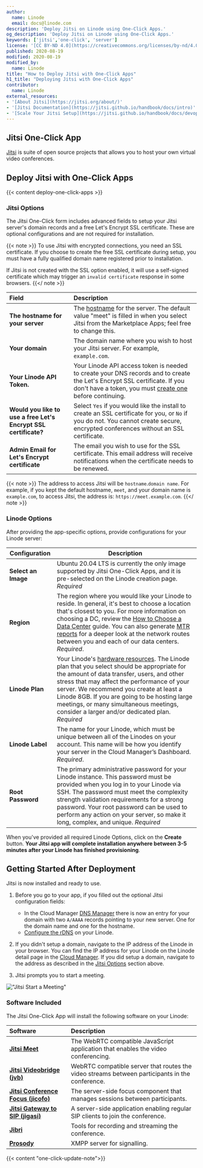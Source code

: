 ```yaml
---
author:
  name: Linode
  email: docs@linode.com
description: 'Deploy Jitsi on Linode using One-Click Apps.'
og_description: 'Deploy Jitsi on Linode using One-Click Apps.'
keywords: ['jitsi','one-click', 'server']
license: '[CC BY-ND 4.0](https://creativecommons.org/licenses/by-nd/4.0)'
published: 2020-08-19
modified: 2020-08-19
modified_by:
  name: Linode
title: "How to Deploy Jitsi with One-Click Apps"
h1_title: "Deploying Jitsi with One-Click Apps"
contributor:
  name: Linode
external_resources:
- '[About Jitsi](https://jitsi.org/about/)'
- '[Jitsi Documentation](https://jitsi.github.io/handbook/docs/intro)'
- '[Scale Your Jitsi Setup](https://jitsi.github.io/handbook/docs/devops-guide/devops-guide-scalable)'
---
```


## Jitsi One-Click App

[Jitsi](https://jitsi.org) is suite of open source projects that allows you to host your own virtual video conferences.

## Deploy Jitsi with One-Click Apps

{{< content deploy-one-click-apps >}}

### Jitsi Options

The Jitsi One-Click form includes advanced fields to setup your Jitsi server's domain records and a free Let's Encrypt SSL certificate. These are optional configurations and are not required for installation.

{{< note >}}
To use Jitsi with encrypted connections, you need an SSL certificate. If you choose to create the free SSL certificate during setup, you must have a fully qualified domain name registered prior to installation.

If Jitsi is not created with the SSL option enabled, it will use a self-signed certificate which may trigger an `invalid certificate` response in some browsers.
{{</ note >}}

| **Field** | **Description** |
|:--------------|:------------|
| **The hostname for your server** | The [hostname](/docs/getting-started/#set-the-hostname) for the server. The default value "meet" is filled in when you select Jitsi from the Marketplace Apps; feel free to change this. |
| **Your domain** | The domain name where you wish to host your Jitsi server. For example, `example.com`. |
| **Your Linode API Token.** | Your Linode API access token is needed to create your DNS records and to create the Let's Encrypt SSL certificate. If you don't have a token, you must [create one](/docs/platform/api/getting-started-with-the-linode-api/#get-an-access-token) before continuing. |
| **Would you like to use a free Let's Encrypt SSL certificate?** | Select `Yes` if you would like the install to create an SSL certificate for you, or `No` if you do not. You cannot create secure, encrypted conferences without an SSL certificate. |
| **Admin Email for Let's Encrypt certificate** | The email you wish to use for the SSL certificate. This email address will receive notifications when the certificate needs to be renewed. |

{{< note >}}
The address to access Jitsi will be `hostname`.`domain name`. For example, if you kept the default hostname, `meet`, and your domain name is `example.com`, to access Jitsi, the address is: `https://meet.example.com`.
{{</ note >}}

### Linode Options

After providing the app-specific options, provide configurations for your Linode server:

| **Configuration** | **Description** |
|-------------------|-----------------|
| **Select an Image** | Ubuntu 20.04 LTS is currently the only image supported by Jitsi One-Click Apps, and it is pre-selected on the Linode creation page. *Required* |
| **Region** | The region where you would like your Linode to reside. In general, it's best to choose a location that's closest to you. For more information on choosing a DC, review the [How to Choose a Data Center](/docs/platform/how-to-choose-a-data-center) guide. You can also generate [MTR reports](/docs/networking/diagnostics/diagnosing-network-issues-with-mtr/) for a deeper look at the network routes between you and each of our data centers. *Required*. |
| **Linode Plan** | Your Linode's [hardware resources](/docs/platform/how-to-choose-a-linode-plan/#hardware-resource-definitions). The Linode plan that you select should be appropriate for the amount of data transfer, users, and other stress that may affect the performance of your server. We recommend you create at least a Linode 8GB. If you are going to be hosting large meetings, or many simultaneous meetings, consider a larger and/or dedicated plan. *Required* |
| **Linode Label** | The name for your Linode, which must be unique between all of the Linodes on your account. This name will be how you identify your server in the Cloud Manager’s Dashboard. *Required*. |
| **Root Password** | The primary administrative password for your Linode instance. This password must be provided when you log in to your Linode via SSH. The password must meet the complexity strength validation requirements for a strong password. Your root password can be used to perform any action on your server, so make it long, complex, and unique. *Required* |

When you've provided all required Linode Options, click on the **Create** button. **Your Jitsi app will complete installation anywhere between 3-5 minutes after your Linode has finished provisioning**.

## Getting Started After Deployment

Jitsi is now installed and ready to use.

1.  Before you go to your app, if you filled out the optional Jitsi configuration fields:

    - In the Cloud Manager [DNS Manager](/docs/platform/manager/dns-manager/#add-a-domain) there is now an entry for your domain with two `A/AAAA` records pointing to your new server. One for the domain name and one for the hostname.
    - [Configure the rDNS](/docs/networking/dns/configure-your-linode-for-reverse-dns/) on your Linode.

1.  If you didn't setup a domain, navigate to the IP address of the Linode in your browser. You can find the IP address for your Linode on the Linode detail page in the [Cloud Manager](https://cloud.linode.com). If you did setup a domain, navigate to the address as described in the [Jitsi Options](#jitsi-options) section above.

1.  Jitsi prompts you to start a meeting.

!["Jitsi Start a Meeting"](jitsi-start-a-meeting.png "Jitsi Start a Meeting")

### Software Included

The Jitsi One-Click App will install the following software on your Linode:

| **Software** | **Description** |
|:--------------|:------------|
| [**Jitsi Meet**](https://jitsi.org/jitsi-meet) | The WebRTC compatible JavaScript application that enables the video conferencing.|
| [**Jitsi Videobridge (jvb)**](https://jitsi.org/jitsi-videobridge) | WebRTC compatible server that routes the video streams between participants in the conference. |
| [**Jitsi Conference Focus (jicofo)**](https://github.com/jitsi/jicofo) | The server-side focus component that manages sessions between participants. |
| [**Jitsi Gateway to SIP (jigasi)**](https://github.com/jitsi/jigasi) | A server-side application enabling regular SIP clients to join the conference. |
| [**Jibri**](https://github.com/jitsi/jibri) | Tools for recording and streaming the conference. |
| [**Prosody**](https://prosody.im/) | XMPP server for signalling. |

{{< content "one-click-update-note">}}
